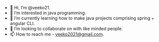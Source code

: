 - 👋 Hi, I’m @veeko21.
- 👀 I’m interested in java programming.
- 🌱 I’m currently learning how to make java projects comprising spring + angular CLI.
- 💞️ I’m looking to collaborate on with like minded people. 
- 📫 How to reach me - veeko2021@gmail.com.

<!---
veeko21/veeko21 is a ✨ special ✨ repository because its `README.md` (this file) appears on your GitHub profile.
You can click the Preview link to take a look at your changes.
--->
